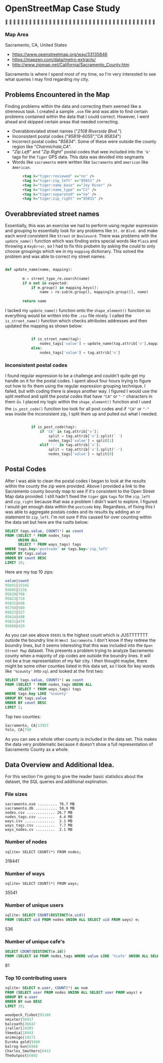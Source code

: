 # OpenStreetMap Case Study 
:tada: :tada: :tada: :tada: :tada: :tada: :tada: :tada: :tada: :tada: :tada: :tada: :tada: :tada: :tada: :tada: :tada: :tada: :tada: :tada: :tada: :tada: :tada: :tada: :tada: :tada: :tada: :tada: :tada: :tada: :tada: :tada: :tada: :tada: :tada: :tada: :tada: :tada: 

### Map Area 

Sacramento, CA, United States 
* https://www.openstreetmap.org/way/33135846
* https://mapzen.com/data/metro-extracts/
* http://www.zipmap.net/California/Sacramento_County.htm

Sacramento is where I spend most of my time, so I'm very interested to see what queries I may find regarding my city. 


## Problems Encountered in the Map 

Finding problems within the data and correcting them seemed like a streneous task. I created a sample ``.osm`` file and was able to find certain problems contained within the data that I could correct. However, I went ahead and skipped certain areas that needed correcting. 

* Overabbreviated street names ("_2108 Riverside Blvd._") 
* Inconsistent postal codes ("_95819-6055_","_CA 95834_")
* Incorrect postal codes "_85834_". Some of these were outside the county region like "_Charmichale,CA_". 
* "_Zip Left_" and "_Zip Right_" postal codes that wee included into the ``'k'`` tags for the ``Tiger`` GPS data. This data was devided into segmants 
* Words like ``sacramento`` were written like ``Sacramento`` and ``american`` like ``American``. 

```XML
		<tag k="tiger:reviewed" v="no" />
		<tag k="tiger:zip_left" v="95831" />
		<tag k="tiger:name_base" v="Joy River" />
		<tag k="tiger:name_type" v="Ct" />
		<tag k="tiger:separated" v="no" />
		<tag k="tiger:zip_right" v="95831" />
```

## Overabbreviated street names
Essentially, this was an exercise we had to perform using regular expression and grouping to essentially look for any problems like 
``St.`` or ``Blvd.`` and make each word consistent like ``Street`` or ``Boulevard``. There was problems with the ``update_name()`` function which was finding extra special words like ``Plaza`` and throwing a ``KeyError``, so I had to fix this probelm by asking the could to only choose groupings which we in my ``mapping`` dictionary. This solved the problem and was able to correct my street names: 

```python 

def update_name(name, mapping):
    
        m = street_type_re.search(name)
        if m not in expected:
            if m.group() in mapping.keys(): 
                name = re.sub(m.group(), mapping[m.group()], name)
    
        return name
```

I tacked my ``update_name()`` function onto the ``shape_element()`` function so everything would be written into the ``.csv`` file nicely. I called the ``is_street_name()`` function which checks attributes addresses and then updated the mapping as shown below:

```python 

            if is_street_name(tag): 
                nodes_tags['value'] = update_name(tag.attrib['v'],mapping) 
            else: 
                nodes_tags['value'] = tag.attrib['v']
```

### Inconsistent postal codes
I found regular expression to be a challenge and couldn't quite get my handle on it for the postal codes. I spent about four hours trying to figure out how to fix them using the regular expression grouping technique. I failed, but with coding there is always another way. I figured I would use the split method and split the postal codes that have ``"CA"`` or ``"-"`` characters in them :thumbsup:. I placed my logic within the ``shape_element()`` function and I used the ``is_post_code()`` function too look for all post codes and if ``"CA"`` or ``"-"``  was inside the inconsistent zip, I split them up and pulled out what I needed. 

```python 

            if is_post_code(tag): 
                if 'CA' in tag.attrib['v']:
                    split = tag.attrib['v'].split(' ') 
                    nodes_tags['value'] = split[1] 
                elif '-' in tag.attrib['v']: 
                    split = tag.attrib['v'].split('-') 
                    nodes_tags['value'] = split[0] 
``` 

## Postal Codes
After I was able to clean the postal codes I began to look at the results within the county the zip were provided. Above I provided a link to the Sacramento county boundy map to see if it's consistent to the Open Street Map data provided. I still hadn't fixed the ``tiger`` gps ``tags`` for the ``zip_left`` and ``zip_right`` because that was a problem I didn't want to explore. I figured I would get enough data within the ``postcode`` key. Regardless, of fixing this I was able to aggregate postals codes and its results by adding an or statement to ``zip_left``. I'm not sure if this caused for over counting within the data set but here are the ruslts below:

```sql
SELECT tags.value, COUNT(*) as count 
FROM (SELECT * FROM nodes_tags 
      UNION ALL 
      SELECT * FROM ways_tags) tags
WHERE tags.key='postcode' or tags.key='zip_left'
GROUP BY tags.value
ORDER BY count DESC
LIMIT 10;
```
Here are my top 10 zips:

```sql
value|count
95691|15341
95605|5216
95828|768
95823|724
95831|648
95758|560
95822|527
95624|498
95821|474
95608|429

``` 

As you can see above ``95691`` is the highest count which is JUSTTTTTTT outside the boundry line in ``West Sacramento``. I don't know if they redrew the boundry lines, but it seems interesting that this was included into the ``Open Street Map`` dataset. This presents a problem trying to analyze Sacramento county when a majority of zip codes are outside the boundry lines. It will not be a true representation of my fair city. I then thought maybe, there might be some other counties listed in this data set, so I look for key words like ``'%county'`` into ``sql`` and looked at the first two: 

```sql
SELECT tags.value, COUNT(*) as count
FROM (SELECT * FROM nodes_tags UNION ALL 
      SELECT * FROM ways_tags) tags 
WHERE tags.key LIKE '%county'
GROUP BY tags.value
ORDER BY count DESC
LIMIT 2;  
```
Top two counties: 

```sql 
Sacramento, CA|13957
Yolo, CA|750

```
As you can see a whole other county is included in the data set. This makes the data very problematic because it doesn't show a full representation of Sacramento County as a whole. 

## Data Overview and Additional Idea. 

For this section I'm going to give the reader basic statistics about the dataset, the SQL queries and additional explination.

### File sizes
```
sacramento.osm ......... 76.7 MB
sacramento.db .......... 50.9 MB
nodes.csv ............. 26.7 MB
nodes_tags.csv ........  4.4 MB
ways.csv ..............  2.1 MB
ways_tags.csv .........  7.7 MB
ways_nodes.cv .........  2.1 MB  
```  

### Number of nodes
```
sqlite> SELECT COUNT(*) FROM nodes;
```
318441

### Number of ways
```
sqlite> SELECT COUNT(*) FROM ways;
```
35541

### Number of unique users
```sql
sqlite> SELECT COUNT(DISTINCT(e.uid))          
FROM (SELECT uid FROM nodes UNION ALL SELECT uid FROM ways) e;
```
536

### Number of unique cafe's
```sql 
SELECT COUNT(DISTINCT(e.id))     
FROM (SELECT id FROM nodes_tags WHERE value LIKE '%cafe' UNION ALL SELECT id FROM ways_tags WHERE value LIKE '%cafe') e;
```
81

### Top 10 contributing users
```sql
sqlite> SELECT e.user, COUNT(*) as num
FROM (SELECT user FROM nodes UNION ALL SELECT user FROM ways) e
GROUP BY e.user
ORDER BY num DESC
LIMIT 10;
```

```sql
woodpeck_fixbot|91108
nmixter|56917
balcoath|26647
jraller|24285
tkmedia|18443
animeigo|14271
Eureka gold|9160
balrog-kun|6568
Charles_Smothers|6412
TheOutpost|6092 
```


